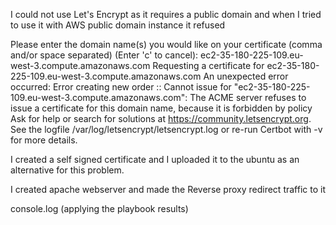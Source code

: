 I could not use Let's Encrypt as it requires a public domain and when I tried to use it with AWS public domain instance it refused 

Please enter the domain name(s) you would like on your certificate (comma and/or
space separated) (Enter 'c' to cancel): ec2-35-180-225-109.eu-west-3.compute.amazonaws.com
Requesting a certificate for ec2-35-180-225-109.eu-west-3.compute.amazonaws.com
An unexpected error occurred:
Error creating new order :: Cannot issue for "ec2-35-180-225-109.eu-west-3.compute.amazonaws.com": The ACME server refuses to issue a certificate for this domain name, because it is forbidden by policy
Ask for help or search for solutions at https://community.letsencrypt.org. See the logfile /var/log/letsencrypt/letsencrypt.log or re-run Certbot with -v for more details.


I created a self signed certificate and I uploaded it to the ubuntu as an alternative for this problem.

I created apache webserver and made the Reverse proxy redirect traffic to it

console.log (applying the playbook results)
